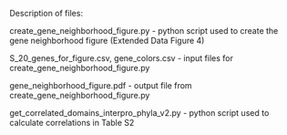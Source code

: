Description of files:

create_gene_neighborhood_figure.py - python script used to create the gene neighborhood figure (Extended Data Figure 4)

S_20_genes_for_figure.csv, gene_colors.csv - input files for create_gene_neighborhood_figure.py 

gene_neighborhood_figure.pdf - output file from create_gene_neighborhood_figure.py 

get_correlated_domains_interpro_phyla_v2.py - python script used to calculate correlations in Table S2
